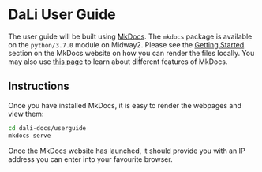 # DaLi User Guide

The user guide will be built using
[MkDocs](https://www.mkdocs.org). The `mkdocs` package is available on
the `python/3.7.0` module on Midway2. Please see the
[Getting Started](https://www.mkdocs.org/#getting-started) section on
the MkDocs website on how you can render the files locally. You may
also use
[this page](https://www.mkdocs.org/user-guide/writing-your-docs) to
learn about different features of MkDocs.

## Instructions

Once you have installed MkDocs, it is easy to render the webpages and
view them:

```bash
cd dali-docs/userguide
mkdocs serve
```

Once the MkDocs website has launched, it should provide you with an IP
address you can enter into your favourite browser.
